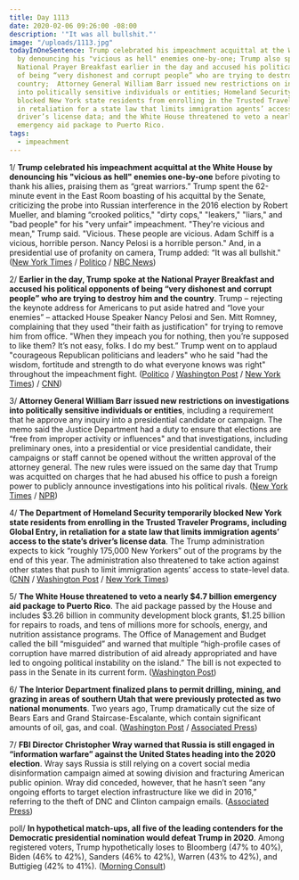 ```yaml
---
title: Day 1113
date: 2020-02-06 09:26:00 -08:00
description: '"It was all bullshit."'
image: "/uploads/1113.jpg"
todayInOneSentence: Trump celebrated his impeachment acquittal at the White House
  by denouncing his "vicious as hell" enemies one-by-one; Trump also spoke at the
  National Prayer Breakfast earlier in the day and accused his political opponents
  of being “very dishonest and corrupt people” who are trying to destroy him and the
  country;  Attorney General William Barr issued new restrictions on investigations
  into politically sensitive individuals or entities; Homeland Security temporarily
  blocked New York state residents from enrolling in the Trusted Traveler Programs
  in retaliation for a state law that limits immigration agents’ access to the state’s
  driver’s license data; and the White House threatened to veto a nearly $4.7 billion
  emergency aid package to Puerto Rico.
tags:
  - impeachment
---
```


1/ **Trump celebrated his impeachment acquittal at the White House by denouncing his "vicious as hell" enemies one-by-one** before pivoting to thank his allies, praising them as “great warriors.” Trump spent the 62-minute event in the East Room boasting of his acquittal by the Senate, criticizing the probe into Russian interference in the 2016 election by Robert Mueller, and blaming “crooked politics," "dirty cops," "leakers," "liars," and "bad people" for his "very unfair" impeachment. "They're vicious and mean," Trump said. "Vicious. These people are vicious. Adam Schiff is a vicious, horrible person. Nancy Pelosi is a horrible person." And, in a presidential use of profanity on camera, Trump added: “It was all bullshit." ([New York Times](https://www.nytimes.com/2020/02/06/us/politics/trump-impeachment.html) / [Politico](https://www.politico.com/news/2020/02/06/trump-unloads-after-impeachment-acquittal-111495) / [NBC News](https://www.nbcnews.com/politics/trump-impeachment-inquiry/trump-celebrates-acquittal-denounces-vicious-political-opponents-post-impeachment-insult-n1131666))

2/ **Earlier in the day, Trump spoke at the National Prayer Breakfast and accused his political opponents of being “very dishonest and corrupt people” who are trying to destroy him and the country**. Trump – rejecting the keynote address for Americans to put aside hatred and “love your enemies” – attacked House Speaker Nancy Pelosi and Sen. Mitt Romney, complaining that they used "their faith as justification" for trying to remove him from office. "When they impeach you for nothing, then you’re supposed to like them? It’s not easy, folks. I do my best.” Trump went on to applaud "courageous Republican politicians and leaders" who he said "had the wisdom, fortitude and strength to do what everyone knows was right" throughout the impeachment fight. ([Politico](https://www.politico.com/news/2020/02/06/donald-trump-lashes-out-impeachment-national-prayer-breakfast-111379) / [Washington Post](https://www.washingtonpost.com/religion/2020/02/06/hours-after-trumps-impeachment-acquittal-hell-address-thousands-christian-prayer-gathering/) / [New York Times](https://www.nytimes.com/2020/02/06/us/politics/trump-prayer-impeachment.html)) / [CNN](https://www.cnn.com/2020/02/06/politics/donald-trump-national-prayer-breakfast-nancy-pelosi-impeachment/index.html))

3/ **Attorney General William Barr issued new restrictions on investigations into politically sensitive individuals or entities**, including a requirement that he approve any inquiry into a presidential candidate or campaign. The memo said the Justice Department had a duty to ensure that elections are “free from improper activity or influences" and that investigations, including preliminary ones, into a presidential or vice presidential candidate, their campaigns or staff cannot be opened without the written approval of the attorney general. The new rules were issued on the same day that Trump was acquitted on charges that he had abused his office to push a foreign power to publicly announce investigations into his political rivals. ([New York Times](https://www.nytimes.com/2020/02/05/us/politics/barr-2020-investigations.html) / [NPR](https://www.npr.org/2020/02/06/803506238/attorney-general-barr-issues-new-rules-for-politically-sensitive-investigations))

4/ **The Department of Homeland Security temporarily blocked New York state residents from enrolling in the Trusted Traveler Programs, including Global Entry, in retaliation for a state law that limits immigration agents’ access to the state’s driver’s license data**. The Trump administration expects to kick “roughly 175,000 New Yorkers” out of the programs by the end of this year. The administration also threatened to take action against other states that push to limit immigration agents’ access to state-level data. ([CNN](https://www.cnn.com/2020/02/06/politics/department-homeland-security-new-york-trusted-traveler-programs/index.html) / [Washington Post](https://www.washingtonpost.com/immigration/trump-officials-threaten-to-expand-retaliation-for-sanctuary-policies-to-more-states-as-ny-residents-are-kicked-out-of-global-entry/2020/02/06/010686c0-48f5-11ea-b4d9-29cc419287eb_story.html) / [New York Times](https://www.nytimes.com/2020/02/06/nyregion/global-entry-what-to-know.html))

5/ **The White House threatened to veto a nearly $4.7 billion emergency aid package to Puerto Rico**. The aid package passed by the House and includes $3.26 billion in community development block grants, $1.25 billion for repairs to roads, and tens of millions more for schools, energy, and nutrition assistance programs. The Office of Management and Budget called the bill “misguided” and warned that multiple “high-profile cases of corruption have marred distribution of aid already appropriated and have led to ongoing political instability on the island.” The bill is not expected to pass in the Senate in its current form. ([Washington Post](https://www.washingtonpost.com/us-policy/2020/02/05/white-house-threatens-veto-puerto-rico-earthquake-aid-package-ahead-house-vote/))

6/ **The Interior Department finalized plans to permit drilling, mining, and grazing in areas of southern Utah that were previously protected as two national monuments**. Two years ago, Trump dramatically cut the size of Bears Ears and Grand Staircase-Escalante, which contain significant amounts of oil, gas, and coal. ([Washington Post](https://www.washingtonpost.com/climate-environment/2020/02/06/trump-administration-will-allow-drilling-logging-sensitive-federal-lands-utah/) / [Associated Press](https://apnews.com/75fe8c1076d98d41ecf9a7ddb9be53c0))

7/ **FBI Director Christopher Wray warned that Russia is still engaged in “information warfare” against the United States heading into the 2020 election**. Wray says Russia is still relying on a covert social media disinformation campaign aimed at sowing division and fracturing American public opinion. Wray did conceded, however, that he hasn’t seen “any ongoing efforts to target election infrastructure like we did in 2016,” referring to the theft of DNC and Clinton campaign emails. ([Associated Press](https://apnews.com/e57864ade7bb75dfccf1d42033c82bb9))

poll/ **In hypothetical match-ups, all five of the leading contenders for the Democratic presidential nomination would defeat Trump in 2020**. Among registered voters, Trump hypothetically loses to Bloomberg (47% to 40%), Biden (46% to 42%), Sanders (46% to 42%), Warren (43% to 42%), and Buttigieg (42% to 41%). ([Morning Consult](https://morningconsult.com/2020-democratic-primary/))

